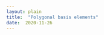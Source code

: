 ```yaml
---
layout: plain
title:  "Polygonal basis elements"
date:  2020-11-26
---
```


<div id="sketch-holder"></div>

<html>
<head>

<script src="https://cdn.jsdelivr.net/npm/p5@1.1.9/lib/p5.js"></script>
<script>

let rad = 180;
let input1, button1, input2, button2, greeting1, greeting2;
let tipWidth = 3, tipHeight = 8, firstRad = 9;

function setup() {
  createCanvas(400, 400);
  
  input1 = createInput();
  input1.position(30, 50);
  input1.size(50);
  
  input2 = createInput();
  input2.position(30, 70);
  input2.size(50);
  
  greeting1 = createElement('h3', 'd=');
  greeting1.position(8, 31);
  
  greeting2 = createElement('h3', 's=');
  greeting2.position(10, 51);
}

function draw() {
  background(255);
  
  strokeWeight(1);
  stroke(100);
  circle(height/2, width/2, 2*rad);
  
  strokeWeight(2);
  stroke(0);
  polygon(height/2, width/2, rad, input1.value(), input2.value());

  strokeWeight(firstRad*(5/3));
  point(width/2+rad, height/2);
  stroke(255);
  strokeWeight(firstRad);
  point(width/2+rad, height/2);
}

function polygon(x, y, radius, d, s) {
  let angle = s * TWO_PI / d;
  beginShape();
  for (let a = 0; a < d; a++) {
    let sx = x + cos(a*angle) * radius;
    let sy = y + sin(a*angle) * radius;
    vertex(sx, sy);
  }
  endShape(CLOSE);

  let compAngle = PI - TWO_PI / d;
  for (let a = 0; a < d; a++) {
    let sx = x + cos(a*angle) * radius;
    let sy = y + sin(a*angle) * radius;
    fill(0);
    push();
    translate(sx, sy);
    rotate((a+1/2)*angle);
    triangle(0, 0, tipWidth, tipHeight, -tipWidth, tipHeight);
    pop();
    noFill();
  }
}

function mouseClicked() {
  if (tipWidth === 3) {
    tipWidth = 0;
    tipHeight = 0;
    firstRad = 0;
  } else {
    tipWidth = 3;
    tipHeight = 8;
    firstRad = 6;
  }
}

</script>
</head>
</html>

